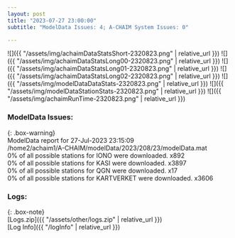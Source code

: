 ```yaml
---
layout: post
title: "2023-07-27 23:00:00"
subtitle: "ModelData Issues: 4; A-CHAIM System Issues: 0"

---
```


![]({{ "/assets/img/achaimDataStatsShort-2320823.png" | relative_url }})
![]({{ "/assets/img/achaimDataStatsLong00-2320823.png" | relative_url }})
![]({{ "/assets/img/achaimDataStatsLong01-2320823.png" | relative_url }})
![]({{ "/assets/img/achaimDataStatsLong02-2320823.png" | relative_url }})
![]({{ "/assets/img/modelDataDataStats-2320823.png" | relative_url }})
![]({{ "/assets/img/modelDataStationStats-2320823.png" | relative_url }})
![]({{ "/assets/img/achaimRunTime-2320823.png" | relative_url }})


### ModelData Issues:  
  
{: .box-warning}  
 ModelData report for 27-Jul-2023 23:15:09   
 /home2/achaim1/A-CHAIM/modelData/2023/208/23/modelData.mat   
 0% of all possible stations for IONO were downloaded. x892   
 0% of all possible stations for KASI were downloaded. x3897   
 0% of all possible stations for QGN were downloaded. x17   
 0% of all possible stations for KARTVERKET were downloaded. x3606   
  


### Logs:  
  
{: .box-note}  
[Logs.zip]({{ "/assets/other/logs.zip" | relative_url }})  
[Log Info]({{ "/logInfo" | relative_url }})  
